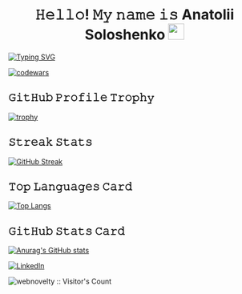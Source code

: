 <h1 align="center">𝙷𝚎𝚕𝚕𝚘!   𝙼𝚢 𝚗𝚊𝚖𝚎 𝚒𝚜 Anatolii Soloshenko <img src="https://github.com/blackcater/blackcater/raw/main/images/Hi.gif" height="32"/></h1>
<!-- <h3 align="center">𝙸'𝚖 𝚊 𝚏𝚞𝚕𝚕-𝚜𝚝𝚊𝚌𝚔 𝚍𝚎𝚟𝚎𝚕𝚘𝚙𝚎𝚛 𝚏𝚛𝚘𝚖 𝚄𝚔𝚛𝚊𝚒𝚗𝚎</h3> -->
<a href="https://git.io/typing-svg"><img src="https://readme-typing-svg.herokuapp.com?font=Fira+Code&weight=900&pause=1000&center=true&vCenter=true&width=800&lines=%F0%9D%99%B8'%F0%9D%9A%96+%F0%9D%9A%8A+%F0%9D%9A%8F%F0%9D%9A%9E%F0%9D%9A%95%F0%9D%9A%95-%F0%9D%9A%9C%F0%9D%9A%9D%F0%9D%9A%8A%F0%9D%9A%8C%F0%9D%9A%94+%F0%9D%9A%8D%F0%9D%9A%8E%F0%9D%9A%9F%F0%9D%9A%8E%F0%9D%9A%95%F0%9D%9A%98%F0%9D%9A%99%F0%9D%9A%8E%F0%9D%9A%9B+%F0%9D%9A%8F%F0%9D%9A%9B%F0%9D%9A%98%F0%9D%9A%96+%F0%9D%9A%84%F0%9D%9A%94%F0%9D%9A%9B%F0%9D%9A%8A%F0%9D%9A%92%F0%9D%9A%97%F0%9D%9A%8E" alt="Typing SVG" /></a>


[![codewars](https://www.codewars.com/users/webnovelty/badges/large)](https://www.codewars.com/users/webnovelty) 


<h2> 𝙶𝚒𝚝𝙷𝚞𝚋 𝙿𝚛𝚘𝚏𝚒𝚕𝚎 𝚃𝚛𝚘𝚙𝚑𝚢</h2>

[![trophy](https://github-profile-trophy.vercel.app/?username=webnovelty&theme=tokyonight&margin-w=15&no-frame=true&no-bg=true)](https://github.com/webnovelty/github-profile-trophy)


<h2>𝚂𝚝𝚛𝚎𝚊𝚔 𝚂𝚝𝚊𝚝𝚜</h2>

[![GitHub Streak](https://streak-stats.demolab.com/?user=webnovelty&theme=tokyonight_duo)](https://git.io/streak-stats)

<h2>𝚃𝚘𝚙 𝙻𝚊𝚗𝚐𝚞𝚊𝚐𝚎𝚜 𝙲𝚊𝚛𝚍</h2>

[![Top Langs](https://github-readme-stats.vercel.app/api/top-langs/?username=webnovelty&layout=compact&theme=tokyonight)](https://github.com/webnovelty/github-readme-stats)

<h2>𝙶𝚒𝚝𝙷𝚞𝚋 𝚂𝚝𝚊𝚝𝚜 𝙲𝚊𝚛𝚍</h2>

[![Anurag's GitHub stats](https://github-readme-stats.vercel.app/api?username=webnovelty&theme=tokyonight)](https://github.com/webnovelty/github-readme-stats)



<a href="https://www.linkedin.com/in/webnovelty/" target="_blank"><img src="https://img.shields.io/badge/LinkedIn-%230077B5.svg?&style=flat-square&logo=linkedin&logoColor=white" alt="LinkedIn"></a>
<br>


<img src="https://profile-counter.glitch.me/{webnovelty}/count.svg" alt="webnovelty :: Visitor's Count" />
<!--
**webnovelty/webnovelty** is a ✨ _special_ ✨ repository because its `README.md` (this file) appears on your GitHub profile.

Here are some ideas to get you started:

- 🔭 I’m currently working on ...
- 🌱 I’m currently learning ...
- 👯 I’m looking to collaborate on ...
- 🤔 I’m looking for help with ...
- 💬 Ask me about ...
- 📫 How to reach me: ...
- 😄 Pronouns: ...
- ⚡ Fun fact: ...
-->
